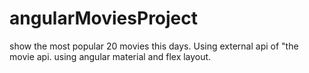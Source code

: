 # angularMoviesProject
show the most popular 20 movies this days. Using external api of "the movie api.
using angular material and flex layout.


